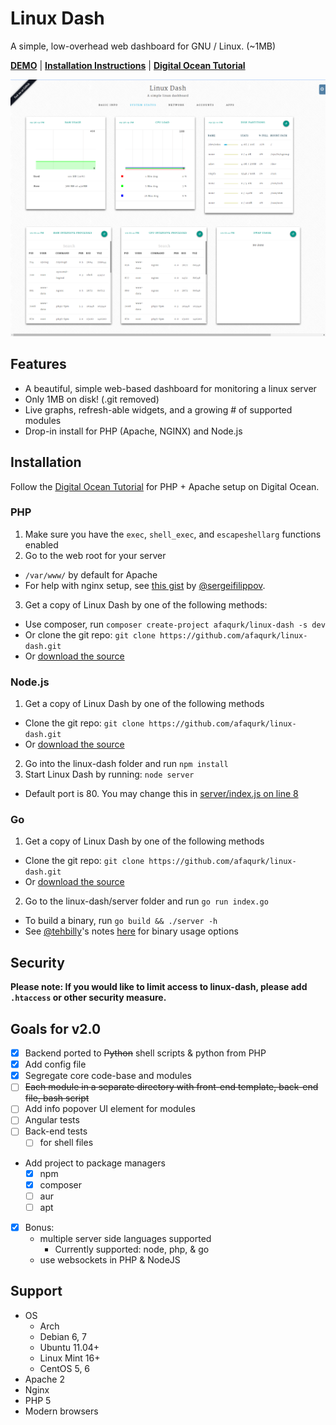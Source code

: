 # Linux Dash

A simple, low-overhead web dashboard for GNU / Linux. (~1MB)

[**DEMO**](http://linuxdash.afaqtariq.com) | [**Installation Instructions**](#installation) | [**Digital Ocean Tutorial**](https://www.digitalocean.com/community/tutorials/how-to-install-linux-dash-on-ubuntu-14-04)

![Linux Dash screenshot](https://raw.githubusercontent.com/afaqurk/screenshots/master/linux-dash/system-status-full.png)

## Features
* A beautiful, simple web-based dashboard for monitoring a linux server
* Only 1MB on disk! (.git removed)
* Live graphs, refresh-able widgets, and a growing # of supported modules
* Drop-in install for PHP (Apache, NGINX) and Node.js 

## Installation

Follow the [Digital Ocean Tutorial](https://www.digitalocean.com/community/tutorials/how-to-install-linux-dash-on-ubuntu-14-04) for PHP + Apache setup on Digital Ocean.

### PHP
1. Make sure you have the `exec`, `shell_exec`, and `escapeshellarg` functions enabled
2. Go to the web root for your server 
  - `/var/www/` by default for Apache
  - For help with nginx setup, see [this gist](https://gist.github.com/sergeifilippov/8909839) by [@sergeifilippov](https://github.com/sergeifilippov).
3. Get a copy of Linux Dash by one of the following methods:
  - Use composer, run `composer create-project afaqurk/linux-dash -s dev`
  - Or clone the git repo: `git clone https://github.com/afaqurk/linux-dash.git`
  - Or [download the source](https://github.com/afaqurk/linux-dash/archive/master.zip)

### Node.js
1. Get a copy of Linux Dash by one of the following methods
  - Clone the git repo: `git clone https://github.com/afaqurk/linux-dash.git`
  - Or [download the source](https://github.com/afaqurk/linux-dash/archive/master.zip)
2. Go into the linux-dash folder and run `npm install`
3. Start Linux Dash by running: `node server`
  - Default port is 80. You may change this in [server/index.js on line 8](https://github.com/afaqurk/linux-dash/blob/master/server/index.js#L8)

### Go
1. Get a copy of Linux Dash by one of the following methods
  - Clone the git repo: `git clone https://github.com/afaqurk/linux-dash.git`
  - Or [download the source](https://github.com/afaqurk/linux-dash/archive/master.zip)
2. Go to the linux-dash/server folder and run `go run index.go`
  - To build a binary, run `go build && ./server -h`
  - See [@tehbilly](https://github.com/sergeifilippov)'s notes [here](https://github.com/afaqurk/linux-dash/pull/281) for binary usage options

## Security
**Please note: If you would like to limit access to linux-dash, please add
`.htaccess` or other security measure.**

## Goals for v2.0
- [x] Backend ported to ~~Python~~ shell scripts & python from PHP
- [x] Add config file
- [x] Segregate core code-base and modules
- [ ] ~~Each module in a separate directory with front-end template, back-end file, bash script~~
- [ ] Add info popover UI element for modules
- [ ] Angular tests
- [ ] Back-end tests
  - [ ] for shell files
- Add project to package managers
  - [x] npm
  - [x] composer
  - [ ] aur
  - [ ] apt
- [x] Bonus: 
  - multiple server side languages supported
    - Currently supported: node, php, & go
  - use websockets in PHP & NodeJS

## Support
* OS
    * Arch
    * Debian 6, 7
    * Ubuntu 11.04+
    * Linux Mint 16+
    * CentOS 5, 6
* Apache 2
* Nginx
* PHP 5
* Modern browsers
